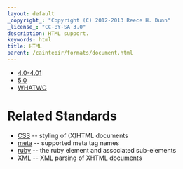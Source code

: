 ```yaml
---
layout: default
_copyright_: "Copyright (C) 2012-2013 Reece H. Dunn"
_license_: "CC-BY-SA 3.0"
description: HTML support.
keywords: html
title: HTML
parent: /cainteoir/formats/document.html
---
```


*  [4.0-4.01](html4)
*  [5.0](html5)
*  [WHATWG](html-whatwg)

# Related Standards

*  [CSS](css) -- styling of (X)HTML documents
*  [meta](html-meta) -- supported meta tag names
*  [ruby](html-ruby) -- the ruby element and associated sub-elements
*  [XML](xml) -- XML parsing of XHTML documents
